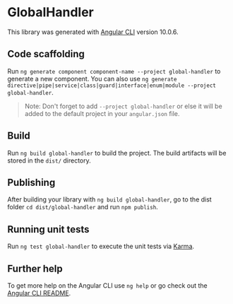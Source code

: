 # GlobalHandler

This library was generated with [Angular CLI](https://github.com/angular/angular-cli) version 10.0.6.

## Code scaffolding

Run `ng generate component component-name --project global-handler` to generate a new component. You can also use `ng generate directive|pipe|service|class|guard|interface|enum|module --project global-handler`.
> Note: Don't forget to add `--project global-handler` or else it will be added to the default project in your `angular.json` file. 

## Build

Run `ng build global-handler` to build the project. The build artifacts will be stored in the `dist/` directory.

## Publishing

After building your library with `ng build global-handler`, go to the dist folder `cd dist/global-handler` and run `npm publish`.

## Running unit tests

Run `ng test global-handler` to execute the unit tests via [Karma](https://karma-runner.github.io).

## Further help

To get more help on the Angular CLI use `ng help` or go check out the [Angular CLI README](https://github.com/angular/angular-cli/blob/master/README.md).
